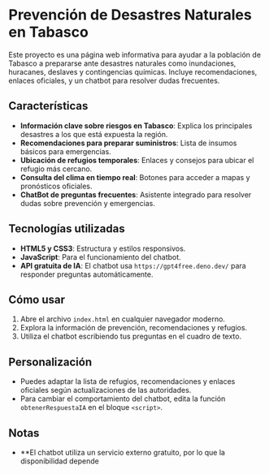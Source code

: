 # Prevención de Desastres Naturales en Tabasco

Este proyecto es una página web informativa para ayudar a la población de Tabasco a prepararse ante desastres naturales como inundaciones, huracanes, deslaves y contingencias químicas. Incluye recomendaciones, enlaces oficiales, y un chatbot para resolver dudas frecuentes.

## Características

- **Información clave sobre riesgos en Tabasco**: Explica los principales desastres a los que está expuesta la región.
- **Recomendaciones para preparar suministros**: Lista de insumos básicos para emergencias.
- **Ubicación de refugios temporales**: Enlaces y consejos para ubicar el refugio más cercano.
- **Consulta del clima en tiempo real**: Botones para acceder a mapas y pronósticos oficiales.
- **ChatBot de preguntas frecuentes**: Asistente integrado para resolver dudas sobre prevención y emergencias.

## Tecnologías utilizadas

- **HTML5 y CSS3**: Estructura y estilos responsivos.
- **JavaScript**: Para el funcionamiento del chatbot.
- **API gratuita de IA**: El chatbot usa `https://gpt4free.deno.dev/` para responder preguntas automáticamente.

## Cómo usar

1. Abre el archivo `index.html` en cualquier navegador moderno.
2. Explora la información de prevención, recomendaciones y refugios.
3. Utiliza el chatbot escribiendo tus preguntas en el cuadro de texto.

## Personalización

- Puedes adaptar la lista de refugios, recomendaciones y enlaces oficiales según actualizaciones de las autoridades.
- Para cambiar el comportamiento del chatbot, edita la función `obtenerRespuestaIA` en el bloque `<script>`.

## Notas

- **El chatbot utiliza un servicio externo gratuito, por lo que la disponibilidad depende
